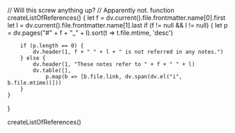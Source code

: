 // Will this screw anything up?
// Apparently not. 
function createListOfReferences() {
	let f = dv.current().file.frontmatter.name[0].first
	let l = dv.current().file.frontmatter.name[1].last
	if (f != null && l != null) {
		let p = dv.pages("#" + f + "_" + l).sort(t => t.file.mtime, 'desc')

		if (p.length == 0) {
			dv.header(1, f + " " + l + " is not referred in any notes.")
		} else {
			dv.header(1, "These notes refer to " + f + " " + l)
			dv.table([], 
				p.map(b => [b.file.link, dv.span(dv.el("i", b.file.mtime))]))
		}
	}
}

createListOfReferences()
